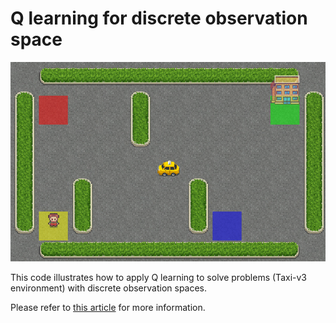 # Q learning for discrete observation space

![taxi_v3](images/taxi_v3.gif)

This code illustrates how to apply Q learning to solve problems (Taxi-v3 environment) with discrete observation spaces.

Please refer to [this article](https://www.datasparked.com/reinforcement%20learning/Q-learning-for-discrete-state-problems/) for more information.

